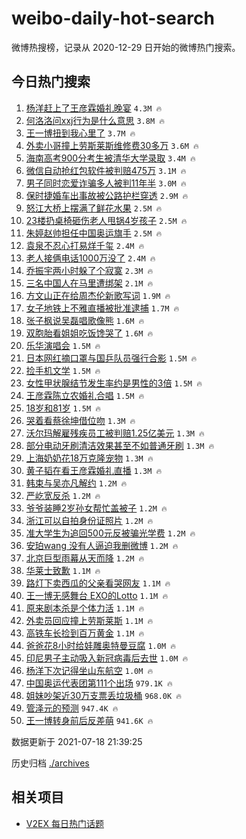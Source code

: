 # weibo-daily-hot-search

微博热搜榜，记录从 2020-12-29 日开始的微博热门搜索。

## 今日热门搜索

<!-- BEGIN -->

1. [杨洋赶上了王彦霖婚礼晚宴](https://s.weibo.com/weibo?q=%23%E6%9D%A8%E6%B4%8B%E8%B5%B6%E4%B8%8A%E4%BA%86%E7%8E%8B%E5%BD%A6%E9%9C%96%E5%A9%9A%E7%A4%BC%E6%99%9A%E5%AE%B4%23&Refer=top) `4.3M 🔥`
1. [何洛洛问xxj行为是什么意思](https://s.weibo.com/weibo?q=%23%E4%BD%95%E6%B4%9B%E6%B4%9B%E9%97%AExxj%E8%A1%8C%E4%B8%BA%E6%98%AF%E4%BB%80%E4%B9%88%E6%84%8F%E6%80%9D%23&Refer=top) `3.8M 🔥`
1. [王一博扭到我心里了](https://s.weibo.com/weibo?q=%23%E7%8E%8B%E4%B8%80%E5%8D%9A%E6%89%AD%E5%88%B0%E6%88%91%E5%BF%83%E9%87%8C%E4%BA%86%23&Refer=top) `3.7M 🔥`
1. [外卖小哥撞上劳斯莱斯维修费30多万](https://s.weibo.com/weibo?q=%23%E5%A4%96%E5%8D%96%E5%B0%8F%E5%93%A5%E6%92%9E%E4%B8%8A%E5%8A%B3%E6%96%AF%E8%8E%B1%E6%96%AF%E7%BB%B4%E4%BF%AE%E8%B4%B930%E5%A4%9A%E4%B8%87%23&Refer=top) `3.6M 🔥`
1. [海南高考900分考生被清华大学录取](https://s.weibo.com/weibo?q=%23%E6%B5%B7%E5%8D%97%E9%AB%98%E8%80%83900%E5%88%86%E8%80%83%E7%94%9F%E8%A2%AB%E6%B8%85%E5%8D%8E%E5%A4%A7%E5%AD%A6%E5%BD%95%E5%8F%96%23&Refer=top) `3.4M 🔥`
1. [微信自动抢红包软件被判赔475万](https://s.weibo.com/weibo?q=%23%E5%BE%AE%E4%BF%A1%E8%87%AA%E5%8A%A8%E6%8A%A2%E7%BA%A2%E5%8C%85%E8%BD%AF%E4%BB%B6%E8%A2%AB%E5%88%A4%E8%B5%94475%E4%B8%87%23&Refer=top) `3.1M 🔥`
1. [男子同时恋爱诈骗多人被判11年半](https://s.weibo.com/weibo?q=%23%E7%94%B7%E5%AD%90%E5%90%8C%E6%97%B6%E6%81%8B%E7%88%B1%E8%AF%88%E9%AA%97%E5%A4%9A%E4%BA%BA%E8%A2%AB%E5%88%A411%E5%B9%B4%E5%8D%8A%23&Refer=top) `3.0M 🔥`
1. [保时捷婚车出事故被公路护栏穿透](https://s.weibo.com/weibo?q=%23%E4%BF%9D%E6%97%B6%E6%8D%B7%E5%A9%9A%E8%BD%A6%E5%87%BA%E4%BA%8B%E6%95%85%E8%A2%AB%E5%85%AC%E8%B7%AF%E6%8A%A4%E6%A0%8F%E7%A9%BF%E9%80%8F%23&Refer=top) `2.9M 🔥`
1. [怒江大桥上摆满了鲜花水果](https://s.weibo.com/weibo?q=%23%E6%80%92%E6%B1%9F%E5%A4%A7%E6%A1%A5%E4%B8%8A%E6%91%86%E6%BB%A1%E4%BA%86%E9%B2%9C%E8%8A%B1%E6%B0%B4%E6%9E%9C%23&Refer=top) `2.5M 🔥`
1. [23楼扔桌椅砸伤老人甩锅4岁孩子](https://s.weibo.com/weibo?q=%2323%E6%A5%BC%E6%89%94%E6%A1%8C%E6%A4%85%E7%A0%B8%E4%BC%A4%E8%80%81%E4%BA%BA%E7%94%A9%E9%94%854%E5%B2%81%E5%AD%A9%E5%AD%90%23&Refer=top) `2.5M 🔥`
1. [朱婷赵帅担任中国奥运旗手](https://s.weibo.com/weibo?q=%23%E6%9C%B1%E5%A9%B7%E8%B5%B5%E5%B8%85%E6%8B%85%E4%BB%BB%E4%B8%AD%E5%9B%BD%E5%A5%A5%E8%BF%90%E6%97%97%E6%89%8B%23&Refer=top) `2.5M 🔥`
1. [袁泉不忍心打易烊千玺](https://s.weibo.com/weibo?q=%23%E8%A2%81%E6%B3%89%E4%B8%8D%E5%BF%8D%E5%BF%83%E6%89%93%E6%98%93%E7%83%8A%E5%8D%83%E7%8E%BA%23&Refer=top) `2.4M 🔥`
1. [老人接俩电话1000万没了](https://s.weibo.com/weibo?q=%23%E8%80%81%E4%BA%BA%E6%8E%A5%E4%BF%A9%E7%94%B5%E8%AF%9D1000%E4%B8%87%E6%B2%A1%E4%BA%86%23&Refer=top) `2.4M 🔥`
1. [乔振宇两小时躲了个寂寞](https://s.weibo.com/weibo?q=%23%E4%B9%94%E6%8C%AF%E5%AE%87%E4%B8%A4%E5%B0%8F%E6%97%B6%E8%BA%B2%E4%BA%86%E4%B8%AA%E5%AF%82%E5%AF%9E%23&Refer=top) `2.3M 🔥`
1. [三名中国人在马里遭绑架](https://s.weibo.com/weibo?q=%23%E4%B8%89%E5%90%8D%E4%B8%AD%E5%9B%BD%E4%BA%BA%E5%9C%A8%E9%A9%AC%E9%87%8C%E9%81%AD%E7%BB%91%E6%9E%B6%23&Refer=top) `2.1M 🔥`
1. [方文山正在给周杰伦新歌写词](https://s.weibo.com/weibo?q=%23%E6%96%B9%E6%96%87%E5%B1%B1%E6%AD%A3%E5%9C%A8%E7%BB%99%E5%91%A8%E6%9D%B0%E4%BC%A6%E6%96%B0%E6%AD%8C%E5%86%99%E8%AF%8D%23&Refer=top) `1.9M 🔥`
1. [女子地铁上不雅直播被批准逮捕](https://s.weibo.com/weibo?q=%23%E5%A5%B3%E5%AD%90%E5%9C%B0%E9%93%81%E4%B8%8A%E4%B8%8D%E9%9B%85%E7%9B%B4%E6%92%AD%E8%A2%AB%E6%89%B9%E5%87%86%E9%80%AE%E6%8D%95%23&Refer=top) `1.7M 🔥`
1. [张子枫说吴磊唱歌像熊](https://s.weibo.com/weibo?q=%23%E5%BC%A0%E5%AD%90%E6%9E%AB%E8%AF%B4%E5%90%B4%E7%A3%8A%E5%94%B1%E6%AD%8C%E5%83%8F%E7%86%8A%23&Refer=top) `1.6M 🔥`
1. [双胞胎看姐姐吃饭馋哭了](https://s.weibo.com/weibo?q=%23%E5%8F%8C%E8%83%9E%E8%83%8E%E7%9C%8B%E5%A7%90%E5%A7%90%E5%90%83%E9%A5%AD%E9%A6%8B%E5%93%AD%E4%BA%86%23&Refer=top) `1.6M 🔥`
1. [乐华演唱会](https://s.weibo.com/weibo?q=%23%E4%B9%90%E5%8D%8E%E6%BC%94%E5%94%B1%E4%BC%9A%23&Refer=top) `1.5M 🔥`
1. [日本网红摘口罩与国乒队员强行合影](https://s.weibo.com/weibo?q=%23%E6%97%A5%E6%9C%AC%E7%BD%91%E7%BA%A2%E6%91%98%E5%8F%A3%E7%BD%A9%E4%B8%8E%E5%9B%BD%E4%B9%92%E9%98%9F%E5%91%98%E5%BC%BA%E8%A1%8C%E5%90%88%E5%BD%B1%23&Refer=top) `1.5M 🔥`
1. [捡手机文学](https://s.weibo.com/weibo?q=%E6%8D%A1%E6%89%8B%E6%9C%BA%E6%96%87%E5%AD%A6&Refer=top) `1.5M 🔥`
1. [女性甲状腺结节发生率约是男性的3倍](https://s.weibo.com/weibo?q=%23%E5%A5%B3%E6%80%A7%E7%94%B2%E7%8A%B6%E8%85%BA%E7%BB%93%E8%8A%82%E5%8F%91%E7%94%9F%E7%8E%87%E7%BA%A6%E6%98%AF%E7%94%B7%E6%80%A7%E7%9A%843%E5%80%8D%23&Refer=top) `1.5M 🔥`
1. [王彦霖陈立农婚礼合唱](https://s.weibo.com/weibo?q=%23%E7%8E%8B%E5%BD%A6%E9%9C%96%E9%99%88%E7%AB%8B%E5%86%9C%E5%A9%9A%E7%A4%BC%E5%90%88%E5%94%B1%23&Refer=top) `1.5M 🔥`
1. [18岁和81岁](https://s.weibo.com/weibo?q=%2318%E5%B2%81%E5%92%8C81%E5%B2%81%23&Refer=top) `1.5M 🔥`
1. [哭着看蔡徐坤借位吻](https://s.weibo.com/weibo?q=%23%E5%93%AD%E7%9D%80%E7%9C%8B%E8%94%A1%E5%BE%90%E5%9D%A4%E5%80%9F%E4%BD%8D%E5%90%BB%23&Refer=top) `1.3M 🔥`
1. [沃尔玛解雇残疾员工被判赔1.25亿美元](https://s.weibo.com/weibo?q=%E6%B2%83%E5%B0%94%E7%8E%9B%E8%A7%A3%E9%9B%87%E6%AE%8B%E7%96%BE%E5%91%98%E5%B7%A5%E8%A2%AB%E5%88%A4%E8%B5%941.25%E4%BA%BF%E7%BE%8E%E5%85%83&Refer=top) `1.3M 🔥`
1. [部分电动牙刷清洁效果甚至不如普通牙刷](https://s.weibo.com/weibo?q=%23%E9%83%A8%E5%88%86%E7%94%B5%E5%8A%A8%E7%89%99%E5%88%B7%E6%B8%85%E6%B4%81%E6%95%88%E6%9E%9C%E7%94%9A%E8%87%B3%E4%B8%8D%E5%A6%82%E6%99%AE%E9%80%9A%E7%89%99%E5%88%B7%23&Refer=top) `1.3M 🔥`
1. [上海奶奶花18万克隆宠物](https://s.weibo.com/weibo?q=%23%E4%B8%8A%E6%B5%B7%E5%A5%B6%E5%A5%B6%E8%8A%B118%E4%B8%87%E5%85%8B%E9%9A%86%E5%AE%A0%E7%89%A9%23&Refer=top) `1.3M 🔥`
1. [黄子韬在看王彦霖婚礼直播](https://s.weibo.com/weibo?q=%23%E9%BB%84%E5%AD%90%E9%9F%AC%E5%9C%A8%E7%9C%8B%E7%8E%8B%E5%BD%A6%E9%9C%96%E5%A9%9A%E7%A4%BC%E7%9B%B4%E6%92%AD%23&Refer=top) `1.3M 🔥`
1. [韩束与吴亦凡解约](https://s.weibo.com/weibo?q=%23%E9%9F%A9%E6%9D%9F%E4%B8%8E%E5%90%B4%E4%BA%A6%E5%87%A1%E8%A7%A3%E7%BA%A6%23&Refer=top) `1.2M 🔥`
1. [严屹宽反杀](https://s.weibo.com/weibo?q=%23%E4%B8%A5%E5%B1%B9%E5%AE%BD%E5%8F%8D%E6%9D%80%23&Refer=top) `1.2M 🔥`
1. [爷爷装睡2岁孙女帮忙盖被子](https://s.weibo.com/weibo?q=%23%E7%88%B7%E7%88%B7%E8%A3%85%E7%9D%A12%E5%B2%81%E5%AD%99%E5%A5%B3%E5%B8%AE%E5%BF%99%E7%9B%96%E8%A2%AB%E5%AD%90%23&Refer=top) `1.2M 🔥`
1. [浙江可以自拍身份证照片](https://s.weibo.com/weibo?q=%23%E6%B5%99%E6%B1%9F%E5%8F%AF%E4%BB%A5%E8%87%AA%E6%8B%8D%E8%BA%AB%E4%BB%BD%E8%AF%81%E7%85%A7%E7%89%87%23&Refer=top) `1.2M 🔥`
1. [准大学生为追回500元反被骗光学费](https://s.weibo.com/weibo?q=%23%E5%87%86%E5%A4%A7%E5%AD%A6%E7%94%9F%E4%B8%BA%E8%BF%BD%E5%9B%9E500%E5%85%83%E5%8F%8D%E8%A2%AB%E9%AA%97%E5%85%89%E5%AD%A6%E8%B4%B9%23&Refer=top) `1.2M 🔥`
1. [安珀wang 没有人逼迫我删微博](https://s.weibo.com/weibo?q=%E5%AE%89%E7%8F%80wang%20%E6%B2%A1%E6%9C%89%E4%BA%BA%E9%80%BC%E8%BF%AB%E6%88%91%E5%88%A0%E5%BE%AE%E5%8D%9A&Refer=top) `1.2M 🔥`
1. [北京巨型雨幕从天而降](https://s.weibo.com/weibo?q=%23%E5%8C%97%E4%BA%AC%E5%B7%A8%E5%9E%8B%E9%9B%A8%E5%B9%95%E4%BB%8E%E5%A4%A9%E8%80%8C%E9%99%8D%23&Refer=top) `1.2M 🔥`
1. [华莱士致歉](https://s.weibo.com/weibo?q=%23%E5%8D%8E%E8%8E%B1%E5%A3%AB%E8%87%B4%E6%AD%89%23&Refer=top) `1.1M 🔥`
1. [路灯下卖西瓜的父亲看哭网友](https://s.weibo.com/weibo?q=%23%E8%B7%AF%E7%81%AF%E4%B8%8B%E5%8D%96%E8%A5%BF%E7%93%9C%E7%9A%84%E7%88%B6%E4%BA%B2%E7%9C%8B%E5%93%AD%E7%BD%91%E5%8F%8B%23&Refer=top) `1.1M 🔥`
1. [王一博无感舞台 EXO的Lotto](https://s.weibo.com/weibo?q=%E7%8E%8B%E4%B8%80%E5%8D%9A%E6%97%A0%E6%84%9F%E8%88%9E%E5%8F%B0%20EXO%E7%9A%84Lotto&Refer=top) `1.1M 🔥`
1. [原来剧本杀是个体力活](https://s.weibo.com/weibo?q=%23%E5%8E%9F%E6%9D%A5%E5%89%A7%E6%9C%AC%E6%9D%80%E6%98%AF%E4%B8%AA%E4%BD%93%E5%8A%9B%E6%B4%BB%23&Refer=top) `1.1M 🔥`
1. [外卖员回应撞上劳斯莱斯](https://s.weibo.com/weibo?q=%23%E5%A4%96%E5%8D%96%E5%91%98%E5%9B%9E%E5%BA%94%E6%92%9E%E4%B8%8A%E5%8A%B3%E6%96%AF%E8%8E%B1%E6%96%AF%23&Refer=top) `1.1M 🔥`
1. [高铁车长捡到百万黄金](https://s.weibo.com/weibo?q=%23%E9%AB%98%E9%93%81%E8%BD%A6%E9%95%BF%E6%8D%A1%E5%88%B0%E7%99%BE%E4%B8%87%E9%BB%84%E9%87%91%23&Refer=top) `1.1M 🔥`
1. [爸爸花8小时给娃雕奥特曼豆腐](https://s.weibo.com/weibo?q=%23%E7%88%B8%E7%88%B8%E8%8A%B18%E5%B0%8F%E6%97%B6%E7%BB%99%E5%A8%83%E9%9B%95%E5%A5%A5%E7%89%B9%E6%9B%BC%E8%B1%86%E8%85%90%23&Refer=top) `1.0M 🔥`
1. [印尼男子主动吸入新冠病毒后去世](https://s.weibo.com/weibo?q=%23%E5%8D%B0%E5%B0%BC%E7%94%B7%E5%AD%90%E4%B8%BB%E5%8A%A8%E5%90%B8%E5%85%A5%E6%96%B0%E5%86%A0%E7%97%85%E6%AF%92%E5%90%8E%E5%8E%BB%E4%B8%96%23&Refer=top) `1.0M 🔥`
1. [杨洋下次记得坐山东航空](https://s.weibo.com/weibo?q=%23%E6%9D%A8%E6%B4%8B%E4%B8%8B%E6%AC%A1%E8%AE%B0%E5%BE%97%E5%9D%90%E5%B1%B1%E4%B8%9C%E8%88%AA%E7%A9%BA%23&Refer=top) `1.0M 🔥`
1. [中国奥运代表团第111个出场](https://s.weibo.com/weibo?q=%23%E4%B8%AD%E5%9B%BD%E5%A5%A5%E8%BF%90%E4%BB%A3%E8%A1%A8%E5%9B%A2%E7%AC%AC111%E4%B8%AA%E5%87%BA%E5%9C%BA%23&Refer=top) `979.1K 🔥`
1. [姐妹吵架近30万支票丢垃圾桶](https://s.weibo.com/weibo?q=%23%E5%A7%90%E5%A6%B9%E5%90%B5%E6%9E%B6%E8%BF%9130%E4%B8%87%E6%94%AF%E7%A5%A8%E4%B8%A2%E5%9E%83%E5%9C%BE%E6%A1%B6%23&Refer=top) `968.0K 🔥`
1. [管泽元的预测](https://s.weibo.com/weibo?q=%23%E7%AE%A1%E6%B3%BD%E5%85%83%E7%9A%84%E9%A2%84%E6%B5%8B%23&Refer=top) `947.4K 🔥`
1. [王一博转身前后反差萌](https://s.weibo.com/weibo?q=%23%E7%8E%8B%E4%B8%80%E5%8D%9A%E8%BD%AC%E8%BA%AB%E5%89%8D%E5%90%8E%E5%8F%8D%E5%B7%AE%E8%90%8C%23&Refer=top) `941.6K 🔥`

数据更新于 2021-07-18 21:39:25

<!-- END -->

历史归档 [./archives](./archives)

## 相关项目

- [V2EX 每日热门话题](https://github.com/boojack/v2ex-daily-hot-topic)
